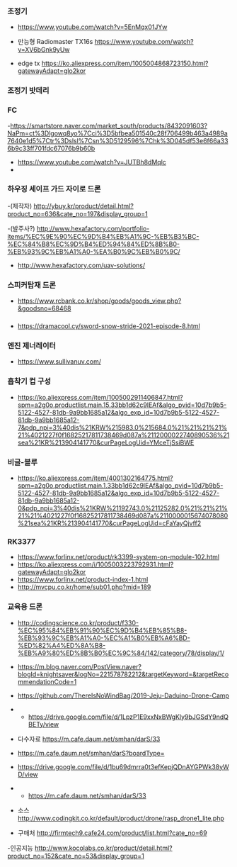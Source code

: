 


### 조정기
-  https://www.youtube.com/watch?v=5EnMqx01JYw

- 만능형 Radiomaster TX16s  https://www.youtube.com/watch?v=XV6bGnk9yUw
- edge tx https://ko.aliexpress.com/item/1005004868723150.html?gatewayAdapt=glo2kor



### 조정기 밧데리


### FC
-https://smartstore.naver.com/market_south/products/8432091603?NaPm=ct%3Dlgowq8yo%7Cci%3D5bfbea501540c28f706499b463a4989a7640e1d5%7Ctr%3Dslsl%7Csn%3D5129596%7Chk%3D045df53e6f66a336b9c33ff701fdc67076b9b60b

- https://www.youtube.com/watch?v=JUTBh8dMqlc
- 



### 하우징 세이프 가드 자이로 드론
-(제작자) http://ybuy.kr/product/detail.html?product_no=636&cate_no=197&display_group=1

-(발주사?) http://www.hexafactory.com/portfolio-items/%EC%9E%90%EC%9D%B4%EB%A1%9C-%EB%B3%BC-%EC%84%B8%EC%9D%B4%ED%94%84%ED%8B%B0-%EB%93%9C%EB%A1%A0-%EA%B0%9C%EB%B0%9C/
- http://www.hexafactory.com/uav-solutions/




### 스피커탑재 드론
- https://www.rcbank.co.kr/shop/goods/goods_view.php?&goodsno=68468



###
- https://dramacool.cy/sword-snow-stride-2021-episode-8.html


### 엔진 제너레이터
- https://www.sullivanuv.com/



### 흡착기 컵 구성
- https://ko.aliexpress.com/item/1005002911406847.html?spm=a2g0o.productlist.main.15.33bb1d62c9lEAf&algo_pvid=10d7b9b5-5122-4527-81db-9a9bb1685a12&algo_exp_id=10d7b9b5-5122-4527-81db-9a9bb1685a12-7&pdp_npi=3%40dis%21KRW%215983.0%215684.0%21%21%21%21%21%4021227f0f16825217811738469d087a%2112000022740890536%21sea%21KR%213904141770&curPageLogUid=YMceTjSsiBWE



### 비글-블루
- https://ko.aliexpress.com/item/4001302164775.html?spm=a2g0o.productlist.main.1.33bb1d62c9lEAf&algo_pvid=10d7b9b5-5122-4527-81db-9a9bb1685a12&algo_exp_id=10d7b9b5-5122-4527-81db-9a9bb1685a12-0&pdp_npi=3%40dis%21KRW%21192743.0%21125282.0%21%21%21%21%21%4021227f0f16825217811738469d087a%2110000015674078080%21sea%21KR%213904141770&curPageLogUid=cFaYayQjvff2



### RK3377
- https://www.forlinx.net/product/rk3399-system-on-module-102.html
- https://ko.aliexpress.com/i/1005003223792931.html?gatewayAdapt=glo2kor
- https://www.forlinx.net/product-index-1.html
- http://mvcpu.co.kr/home/sub01.php?mid=189



### 교육용 드론 
- http://codingscience.co.kr/product/f330-%EC%95%84%EB%91%90%EC%9D%B4%EB%85%B8-%EB%93%9C%EB%A1%A0-%EC%A1%B0%EB%A6%BD-%ED%82%A4%ED%8A%B8-%EB%A9%80%ED%8B%B0%EC%9C%84/142/category/78/display/1/

- https://m.blog.naver.com/PostView.naver?blogId=knightsaver&logNo=221578782212&targetKeyword=&targetRecommendationCode=1

- https://github.com/ThereIsNoWindBag/2019-Jeju-Daduino-Drone-Camp
- - https://drive.google.com/file/d/1LpzP1E9xxNxBWgKly9bJGSdY9ndQBETy/view

- 다수자료 https://m.cafe.daum.net/smhan/darS/33
- https://m.cafe.daum.net/smhan/darS?boardType=
- https://drive.google.com/file/d/1bu69dmrra0t3efKepjQDnAYGPWk38yWD/view
- - https://m.cafe.daum.net/smhan/darS/33
- 소스 http://www.codingkit.co.kr/default/product/drone/rasp_drone1_lite.php

- 구매처 http://firmtech9.cafe24.com/product/list.html?cate_no=69


-인공지능 http://www.kocolabs.co.kr/product/detail.html?product_no=152&cate_no=53&display_group=1



